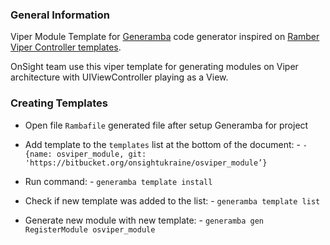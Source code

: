 ### General Information

Viper Module Template for [Generamba](https://github.com/rambler-digital-solutions/Generamba) code generator inspired on [Ramber Viper Controller templates](https://github.com/rambler-digital-solutions/generamba-catalog).

OnSight team use this viper template for generating modules on Viper architecture with UIViewController playing as a View.

### Creating Templates

- Open file `Rambafile` generated file after setup Generamba for project

- Add template to the `templates` list at the bottom of the document: 
       - `- {name: osviper_module, git: 'https://bitbucket.org/onsightukraine/osviper_module’}`

- Run command:
       - `generamba template install`

- Check if new template was added to the list:
       - `generamba template list`

- Generate new module with new template:
      - `generamba gen RegisterModule osviper_module`